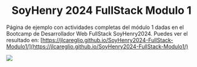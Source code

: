 <h1 align="center">SoyHenry 2024 FullStack Modulo 1</h1>

Página de ejemplo con actividades completas del módulo 1 dadas en el Bootcamp de Desarrollador Web FullStack SoyHenry2024. Puedes ver el resultado en:
[https://jlcareglio.github.io/SoyHenry2024-FullStack-Modulo1/](https://jlcareglio.github.io/SoyHenry2024-FullStack-Modulo1/)

[<img src="https://github.com/user-attachments/assets/4508eeaf-169c-47df-b511-e1ae2457f147">](https://jlcareglio.github.io/SoyHenry2024-FullStack-Modulo1/)
